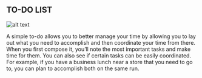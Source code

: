 
## TO-DO LIST

![alt text](https://github.com/bacdillon/Python/tree/master/Django/To-Do%20List/MainScreen.JPG)

A simple to-do allows you to better manage your time by allowing you to lay out what you need to accomplish and then coordinate your time from there. When you first compose it, you’ll note the most important tasks and make time for them. You can also see if certain tasks can be easily coordinated. For example, if you have a business lunch near a store that you need to go to, you can plan to accomplish both on the same run.
